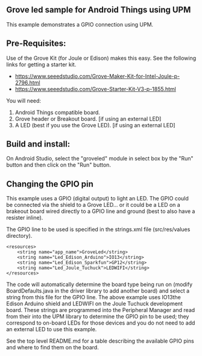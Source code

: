 Grove led sample for Android Things using UPM
--------------------------------------------

This example demonstrates a GPIO connection using UPM.

Pre-Requisites:
---------------
Use of the Grove Kit (for Joule or Edison) makes this easy. See the following links for getting
a starter kit.

*  https://www.seeedstudio.com/Grove-Maker-Kit-for-Intel-Joule-p-2796.html
*  https://www.seeedstudio.com/Grove-Starter-Kit-V3-p-1855.html


You will need:

1. Android Things compatible board.
2. Grove header or Breakout board. [if using an external LED]
3. A LED (best if you use the Grove LED). [if using an external LED]


Build and install:
------------------

On Android Studio, select the "groveled" module in select box by the "Run" button
and then click on the "Run" button.


Changing the GPIO pin
---------------------
This example uses a GPIO (digital output) to light an LED. The GPIO could be connected
via the shield to a Grove LED... or it could be a LED on a brakeout board wired directly to
a GPIO line and ground (best to also have a resister inline).

The GPIO line to be used is specified in the strings.xml file (src/res/values directory).

````
<resources>
    <string name="app_name">GroveLed</string>
    <string name="Led_Edison_Arduino">IO13</string>
    <string name="Led_Edison_Sparkfun">GP12</string>
    <string name="Led_Joule_Tuchuck">LEDWIFI</string>
</resources>
````

The code will automatically determine the board type being run on (modify BoardDefaults.java
in the driver library to add another board) and select a string from this file for the GPIO line.
The above example uses IO13the Edison Arduino shield and LEDWIFI on the Joule Tuchuck
development board. These strings are programmed into the Peripheral Manager and read from their
into the UPM library to determine the GPIO pin to be used; they correspond to on-board LEDs for
those devices and you do not need to add an external LED to use this example.

See the top level README.md for a table describing the available GPIO pins and where to find them
on the board.
